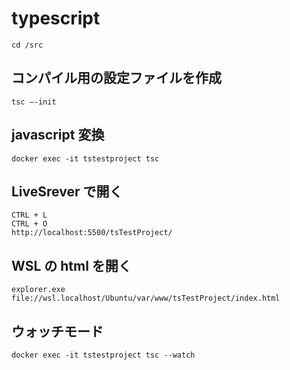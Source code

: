 # typescript

```
cd /src
```

## コンパイル用の設定ファイルを作成

```
tsc –-init
```

## javascript 変換

```
docker exec -it tstestproject tsc
```

## LiveSrever で開く

```
CTRL + L
CTRL + O
http://localhost:5500/tsTestProject/
```

## WSL の html を開く

```
explorer.exe file://wsl.localhost/Ubuntu/var/www/tsTestProject/index.html
```

## ウォッチモード

```
docker exec -it tstestproject tsc --watch
```
